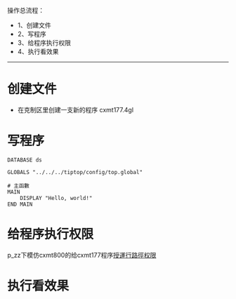 操作总流程：
- 1、创建文件
- 2、写程序
- 3、给程序执行权限
- 4、执行看效果

***

# 创建文件

-  在克制区里创建一支新的程序 cxmt177.4gl

# 写程序

```
DATABASE ds

GLOBALS "../../../tiptop/config/top.global"

# 主函數
MAIN
    DISPLAY "Hello, world!"
END MAIN
```


# 给程序执行权限

p_zz下模仿cxmt800的给cxmt177程序[授運行路徑权限](https://github.com/OurNotes/CCN/blob/master/6.%E5%90%8E%E5%8F%B0/4.Genero%20BDL/5.Genero%20BDL%E4%B9%8Btiptop%E5%AE%9E%E6%93%8D/5-Genero%20BDL%E4%B9%8B%E5%8F%AA%E6%94%B9%E7%A8%8B%E5%BA%8F.md#tiptop-04)

# 执行看效果
